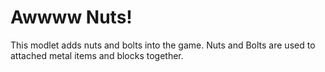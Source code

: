 # Awwww Nuts!
This modlet adds nuts and bolts into the game. Nuts and Bolts are used to attached metal items and blocks together.
